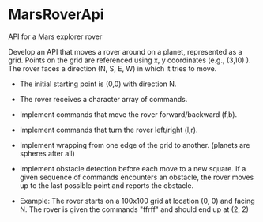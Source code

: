 MarsRoverApi
============

API for a Mars explorer rover

  Develop an API that moves a rover around on a planet, represented as a grid. Points on the grid are referenced using x, y coordinates (e.g., (3,10) ). The rover faces a direction (N, S, E, W) in which it tries to move.
  
- The initial starting point is (0,0) with direction N.
- The rover receives a character array of commands.
-  Implement commands that move the rover forward/backward (f,b).
-  Implement commands that turn the rover left/right (l,r).
-  Implement wrapping from one edge of the grid to another. (planets are spheres after all)
-  Implement obstacle detection before each move to a new square. If a given sequence of commands encounters an obstacle, the rover moves up to the last possible point and reports the obstacle.

-  Example: The rover starts on a 100x100 grid at location (0, 0) and facing N. The rover is given the commands "ffrff" and should end up at (2, 2)
